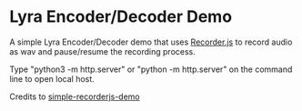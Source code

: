 # Lyra Encoder/Decoder Demo

A simple Lyra Encoder/Decoder demo that uses [Recorder.js](https://github.com/mattdiamond/Recorderjs) to record audio as wav and pause/resume the recording process.

Type "python3 -m http.server" or "python -m http.server" on the command line to open local host.

Credits to [simple-recorderjs-demo](https://github.com/addpipe/simple-recorderjs-demo)

